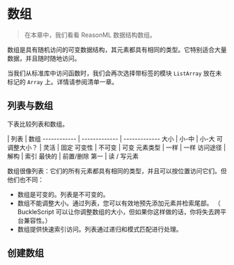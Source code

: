 # 数组

> 在本章中，我们看看 ReasonML 数据结构数组。

数组是具有随机访问的可变数据结构，其元素都具有相同的类型。它特别适合大量数据，并且随时随地访问。

当我们从标准库中访问函数时，我们会再次选择带标签的模块 `ListArray` 放在未标记的 `Array` 上。详情请参阅清单一章。

## 列表与数组

下表比较列表和数组。

 | 列表 | 数组
------------ | ------------- | ------------- 
大小 | 小-中 | 小-大
可调整大小？ | 灵活 | 固定
可变性 | 不可变 | 可变
元素类型 | 一样 | 一样
访问途径 | 解构 | 索引
最快的 | 前置/删除 第一 | 读 / 写元素

数组很像列表：它们的所有元素都具有相同的类型，并且可以按位置访问它们。但他们也不同：

- 数组是可变的。列表是不可变的。
- 数组不能调整大小。通过列表，您可以有效地预先添加元素并检索尾部。 （ BuckleScript 可以让你调整数组的大小，但如果你这样做的话，你将失去跨平台兼容性。）
- 数组提供快速索引访问。列表通过递归和模式匹配进行处理。

## 创建数组





